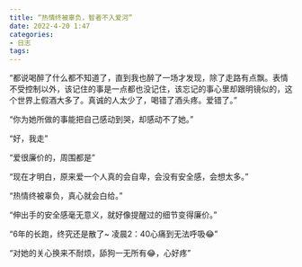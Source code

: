 ```yaml
---
title: “热情终被辜负，智者不入爱河”
date: 2022-4-20 1:47
categories:
- 日志
tags:
---
```



“都说喝醉了什么都不知道了，直到我也醉了一场才发现，除了走路有点飘。表情不受控制以外，该记住的事是一点都也没记住，该忘记的事心里却跟明镜似的，这个世界上假酒大多了。真诚的人太少了，喝错了酒头疼。爱错了。”

“你为她所做的事能把自己感动到哭，却感动不了她。”

“好，我走”

“爱很廉价的，周围都是”

“现在才明白，原来爱一个人真的会自卑，会没有安全感，会想太多。”

“热情终被辜负，真心就会白给。”

“伸出手的安全感毫无意义，就好像提醒过的细节变得廉价。”

“6年的长跑，终究还是散了~ 凌晨2：40心痛到无法呼吸😂”

“对她的关心换来不耐烦，舔狗一无所有😂，心好疼”
